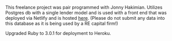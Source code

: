 This freelance project was pair programmed with Jonny Hakimian. Utilizes Postgres db with a single lender model and is used with a front end that was deployed via Netlify and is hosted [here](www.ucglendersurvey.com). (Please do not submit any data into this database as it is being used by a RE capital firm!)

Upgraded Ruby to 3.0.1 for deployment to Heroku.
